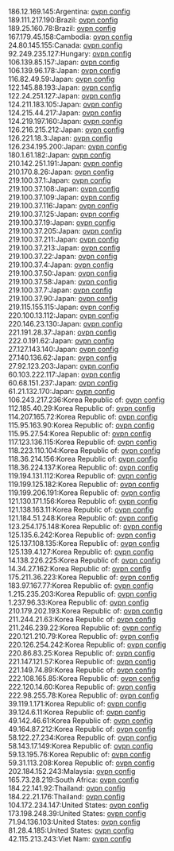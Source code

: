 186.12.169.145:Argentina: [ovpn config](vpn/186_12_169_145.ovpn)  
189.111.217.190:Brazil: [ovpn config](vpn/189_111_217_190.ovpn)  
189.25.160.78:Brazil: [ovpn config](vpn/189_25_160_78.ovpn)  
167.179.45.158:Cambodia: [ovpn config](vpn/167_179_45_158.ovpn)  
24.80.145.155:Canada: [ovpn config](vpn/24_80_145_155.ovpn)  
92.249.235.127:Hungary: [ovpn config](vpn/92_249_235_127.ovpn)  
106.139.85.157:Japan: [ovpn config](vpn/106_139_85_157.ovpn)  
106.139.96.178:Japan: [ovpn config](vpn/106_139_96_178.ovpn)  
116.82.49.59:Japan: [ovpn config](vpn/116_82_49_59.ovpn)  
122.145.88.193:Japan: [ovpn config](vpn/122_145_88_193.ovpn)  
122.24.251.127:Japan: [ovpn config](vpn/122_24_251_127.ovpn)  
124.211.183.105:Japan: [ovpn config](vpn/124_211_183_105.ovpn)  
124.215.44.217:Japan: [ovpn config](vpn/124_215_44_217.ovpn)  
124.219.197.160:Japan: [ovpn config](vpn/124_219_197_160.ovpn)  
126.216.215.212:Japan: [ovpn config](vpn/126_216_215_212.ovpn)  
126.221.18.3:Japan: [ovpn config](vpn/126_221_18_3.ovpn)  
126.234.195.200:Japan: [ovpn config](vpn/126_234_195_200.ovpn)  
180.1.61.182:Japan: [ovpn config](vpn/180_1_61_182.ovpn)  
210.142.251.191:Japan: [ovpn config](vpn/210_142_251_191.ovpn)  
210.170.8.26:Japan: [ovpn config](vpn/210_170_8_26.ovpn)  
219.100.37.1:Japan: [ovpn config](vpn/219_100_37_1.ovpn)  
219.100.37.108:Japan: [ovpn config](vpn/219_100_37_108.ovpn)  
219.100.37.109:Japan: [ovpn config](vpn/219_100_37_109.ovpn)  
219.100.37.116:Japan: [ovpn config](vpn/219_100_37_116.ovpn)  
219.100.37.125:Japan: [ovpn config](vpn/219_100_37_125.ovpn)  
219.100.37.19:Japan: [ovpn config](vpn/219_100_37_19.ovpn)  
219.100.37.205:Japan: [ovpn config](vpn/219_100_37_205.ovpn)  
219.100.37.211:Japan: [ovpn config](vpn/219_100_37_211.ovpn)  
219.100.37.213:Japan: [ovpn config](vpn/219_100_37_213.ovpn)  
219.100.37.22:Japan: [ovpn config](vpn/219_100_37_22.ovpn)  
219.100.37.4:Japan: [ovpn config](vpn/219_100_37_4.ovpn)  
219.100.37.50:Japan: [ovpn config](vpn/219_100_37_50.ovpn)  
219.100.37.58:Japan: [ovpn config](vpn/219_100_37_58.ovpn)  
219.100.37.7:Japan: [ovpn config](vpn/219_100_37_7.ovpn)  
219.100.37.90:Japan: [ovpn config](vpn/219_100_37_90.ovpn)  
219.115.155.115:Japan: [ovpn config](vpn/219_115_155_115.ovpn)  
220.100.13.112:Japan: [ovpn config](vpn/220_100_13_112.ovpn)  
220.146.23.130:Japan: [ovpn config](vpn/220_146_23_130.ovpn)  
221.191.28.37:Japan: [ovpn config](vpn/221_191_28_37.ovpn)  
222.0.191.62:Japan: [ovpn config](vpn/222_0_191_62.ovpn)  
27.127.143.140:Japan: [ovpn config](vpn/27_127_143_140.ovpn)  
27.140.136.62:Japan: [ovpn config](vpn/27_140_136_62.ovpn)  
27.92.123.203:Japan: [ovpn config](vpn/27_92_123_203.ovpn)  
60.103.222.117:Japan: [ovpn config](vpn/60_103_222_117.ovpn)  
60.68.151.237:Japan: [ovpn config](vpn/60_68_151_237.ovpn)  
61.21.132.170:Japan: [ovpn config](vpn/61_21_132_170.ovpn)  
106.243.217.236:Korea Republic of: [ovpn config](vpn/106_243_217_236.ovpn)  
112.185.40.29:Korea Republic of: [ovpn config](vpn/112_185_40_29.ovpn)  
114.207.165.72:Korea Republic of: [ovpn config](vpn/114_207_165_72.ovpn)  
115.95.163.90:Korea Republic of: [ovpn config](vpn/115_95_163_90.ovpn)  
115.95.27.54:Korea Republic of: [ovpn config](vpn/115_95_27_54.ovpn)  
117.123.136.115:Korea Republic of: [ovpn config](vpn/117_123_136_115.ovpn)  
118.223.110.104:Korea Republic of: [ovpn config](vpn/118_223_110_104.ovpn)  
118.36.214.156:Korea Republic of: [ovpn config](vpn/118_36_214_156.ovpn)  
118.36.224.137:Korea Republic of: [ovpn config](vpn/118_36_224_137.ovpn)  
119.194.131.112:Korea Republic of: [ovpn config](vpn/119_194_131_112.ovpn)  
119.199.125.182:Korea Republic of: [ovpn config](vpn/119_199_125_182.ovpn)  
119.199.206.191:Korea Republic of: [ovpn config](vpn/119_199_206_191.ovpn)  
121.130.171.156:Korea Republic of: [ovpn config](vpn/121_130_171_156.ovpn)  
121.138.163.11:Korea Republic of: [ovpn config](vpn/121_138_163_11.ovpn)  
121.184.51.248:Korea Republic of: [ovpn config](vpn/121_184_51_248.ovpn)  
123.254.175.148:Korea Republic of: [ovpn config](vpn/123_254_175_148.ovpn)  
125.135.6.242:Korea Republic of: [ovpn config](vpn/125_135_6_242.ovpn)  
125.137.108.135:Korea Republic of: [ovpn config](vpn/125_137_108_135.ovpn)  
125.139.4.127:Korea Republic of: [ovpn config](vpn/125_139_4_127.ovpn)  
14.138.226.225:Korea Republic of: [ovpn config](vpn/14_138_226_225.ovpn)  
14.34.27.162:Korea Republic of: [ovpn config](vpn/14_34_27_162.ovpn)  
175.211.36.223:Korea Republic of: [ovpn config](vpn/175_211_36_223.ovpn)  
183.97.167.77:Korea Republic of: [ovpn config](vpn/183_97_167_77.ovpn)  
1.215.235.203:Korea Republic of: [ovpn config](vpn/1_215_235_203.ovpn)  
1.237.96.33:Korea Republic of: [ovpn config](vpn/1_237_96_33.ovpn)  
210.179.202.193:Korea Republic of: [ovpn config](vpn/210_179_202_193.ovpn)  
211.244.21.63:Korea Republic of: [ovpn config](vpn/211_244_21_63.ovpn)  
211.246.239.22:Korea Republic of: [ovpn config](vpn/211_246_239_22.ovpn)  
220.121.210.79:Korea Republic of: [ovpn config](vpn/220_121_210_79.ovpn)  
220.126.254.242:Korea Republic of: [ovpn config](vpn/220_126_254_242.ovpn)  
220.86.83.25:Korea Republic of: [ovpn config](vpn/220_86_83_25.ovpn)  
221.147.121.57:Korea Republic of: [ovpn config](vpn/221_147_121_57.ovpn)  
221.149.74.89:Korea Republic of: [ovpn config](vpn/221_149_74_89.ovpn)  
222.108.165.85:Korea Republic of: [ovpn config](vpn/222_108_165_85.ovpn)  
222.120.14.60:Korea Republic of: [ovpn config](vpn/222_120_14_60.ovpn)  
222.98.255.78:Korea Republic of: [ovpn config](vpn/222_98_255_78.ovpn)  
39.119.1.171:Korea Republic of: [ovpn config](vpn/39_119_1_171.ovpn)  
39.124.6.11:Korea Republic of: [ovpn config](vpn/39_124_6_11.ovpn)  
49.142.46.61:Korea Republic of: [ovpn config](vpn/49_142_46_61.ovpn)  
49.164.87.212:Korea Republic of: [ovpn config](vpn/49_164_87_212.ovpn)  
58.122.27.234:Korea Republic of: [ovpn config](vpn/58_122_27_234.ovpn)  
58.143.17.149:Korea Republic of: [ovpn config](vpn/58_143_17_149.ovpn)  
59.13.195.76:Korea Republic of: [ovpn config](vpn/59_13_195_76.ovpn)  
59.31.113.208:Korea Republic of: [ovpn config](vpn/59_31_113_208.ovpn)  
202.184.152.243:Malaysia: [ovpn config](vpn/202_184_152_243.ovpn)  
165.73.28.219:South Africa: [ovpn config](vpn/165_73_28_219.ovpn)  
184.22.141.92:Thailand: [ovpn config](vpn/184_22_141_92.ovpn)  
184.22.21.176:Thailand: [ovpn config](vpn/184_22_21_176.ovpn)  
104.172.234.147:United States: [ovpn config](vpn/104_172_234_147.ovpn)  
173.198.248.39:United States: [ovpn config](vpn/173_198_248_39.ovpn)  
71.94.136.103:United States: [ovpn config](vpn/71_94_136_103.ovpn)  
81.28.4.185:United States: [ovpn config](vpn/81_28_4_185.ovpn)  
42.115.213.243:Viet Nam: [ovpn config](vpn/42_115_213_243.ovpn)  
